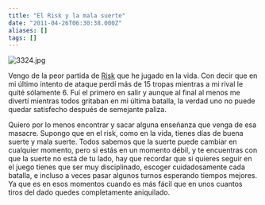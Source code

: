 ```yaml
---
title: "El Risk y la mala suerte"
date: "2011-04-26T06:30:38.000Z"
aliases: []
tags: []
---
```


![3324.jpg](http://joaquin.axai.mx/files/images/3324.jpg)

Vengo de la peor partida de [Risk](http://es.wikipedia.org/wiki/Risk) que he jugado en la vida. Con decir que en mi último intento de ataque perdí más de 15 tropas mientras a mi rival le quité sólamente 6. Fuí el primero en salir y aunque al final al menos me divertí mientras todos gritaban en mi última batalla, la verdad uno no puede quedar satisfecho después de semejante paliza.

Quiero por lo menos encontrar y sacar alguna enseñanza que venga de esa masacre. Supongo que en el risk, como en la vida, tienes días de buena suerte y mala suerte. Todos sabemos que la suerte puede cambiar en cualquier momento, pero si estás en un momento débil, y te encuentras con que la suerte no está de tu lado, hay que recordar que si quieres seguir en el juego tienes que ser muy disciplinado, escoger cuidadosamente cada batalla, e incluso a veces pasar algunos turnos esperando tiempos mejores. Ya que es en esos momentos cuando es más fácil que en unos cuantos tiros del dado quedes completamente aniquilado.
